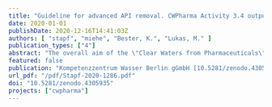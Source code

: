 ```yaml
---
title: "Guideline for advanced API removal. CWPharma Activity 3.4 output"
date: 2020-01-01
publishDate: 2020-12-16T14:41:03Z
authors: [ "stapf", "miehe", "Bester, K.", "Lukas, M." ]
publication_types: ["4"]
abstract: "The overall aim of the \"Clear Waters from Pharmaceuticals\" (CWPharma) project is to provide guidance on how to reduce the load of active pharmaceutical ingredients (APIs) entering the aquatic environment and especially the Baltic Sea. Even though different methods for reducing the amount of APIs entering the wastewater exist and, thus, \"end-of-pipe\" measures are also necessary. API usage cannot be completely avoided. Municipal wastewater treatment plants (WWTPs) are relevant point sources of APIs as they treat the wastewater from public households, hospitals, and industry of the connected catchment area. However, conventional \"state-of-the-art\" WWTPs can only remove APIs that are either easily biodegradable and/or absorbable to activated sludge, whereas others can pass the treatment process with no or only minor reductions. Therefore, reduction of a broad range of APIs can only be achieved by using targeted advanced wastewater treatment (AWT) techniques, such as ozonation or application of powdered and granular activated carbon. All of these technologies for API removal are already used at full-scale WWTPs and have proven their practical and economical suitability. This guideline is meant to provide an overview on how to plan, start, and operate AWT technologies for API elimination. The recommendations are based on the experiences and results from the CWPharma project, but also on the available knowledge from Germany and Switzerland, which is collected and distributed by competence centres such as the German Micropollutants Competence Centre Baden-Württemberg (KomS) Verfahrenstechnik Mikroverunreiniungen and the Swiss Plattform as well as by expert groups from the related water associations. Membrane separation via dense membrane such as nanofiltration (NF) or reverse osmosis (RO) was not considered in this guideline, as both technologies produce a brine with high API concentrations. At coastal WWTPs, this brine might be discharged directly to the sea in order to protect fresh water ecosystems, but this would not reduce the API load to the Baltic Sea. Thus, the brine also requires treatment, which makes this approach less economical in comparison to the other established API removal technologies."
featured: false
publication: "Kompetenzzentrum Wasser Berlin gGmbH [10.5281/zenodo.4305935](https://doi.org/10.5281/zenodo.4305935)"
url_pdf: "/pdf/Stapf-2020-1286.pdf"
doi: "10.5281/zenodo.4305935"
projects: ["cwpharma"]
---
```


